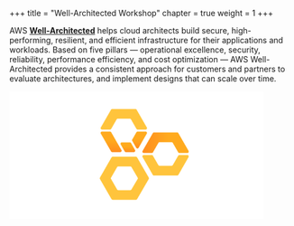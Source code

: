 
+++ 
title = "Well-Architected Workshop" 
chapter = true 
weight = 1
+++

AWS [**Well-Architected**](https://aws.amazon.com/well-architected) helps cloud architects build secure, high-performing, resilient, and efficient infrastructure for their applications and workloads. Based on five pillars — operational excellence, security, reliability, performance efficiency, and cost optimization — AWS Well-Architected provides a consistent approach for customers and partners to evaluate architectures, and implement designs that can scale over time.

<img src="wa.png" alt="drawing" width="450"/>

